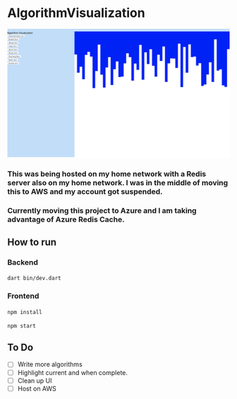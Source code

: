 # AlgorithmVisualization

![](resources/bg.png)

### This was being hosted on my home network with a Redis server also on my home network. I was in the middle of moving this to AWS and my account got suspended.

### Currently moving this project to Azure and I am taking advantage of Azure Redis Cache.

## How to run
### Backend
`dart bin/dev.dart`

### Frontend
`npm install`

`npm start`

## To Do
- [ ] Write more algorithms
- [ ] Highlight current and when complete.
- [ ] Clean up UI
- [ ] Host on AWS
